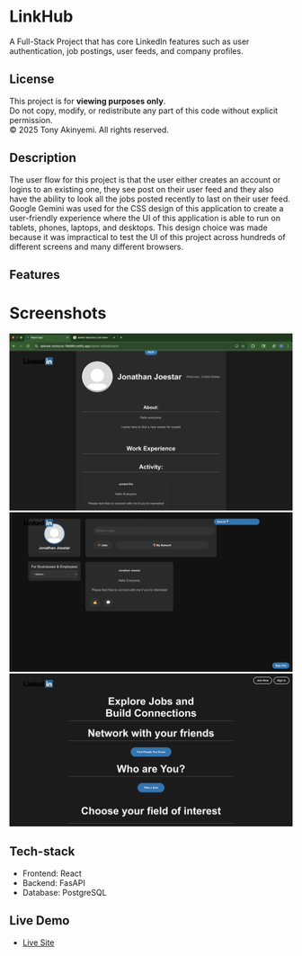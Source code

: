 # LinkHub
A Full-Stack Project that has core LinkedIn features such as user authentication, job postings, user feeds, and company profiles.
## License
This project is for **viewing purposes only**.  
Do not copy, modify, or redistribute any part of this code without explicit permission.  
© 2025 Tony Akinyemi. All rights reserved.


## Description
The user flow for this project is that the user either creates an account or logins to an existing one, they see post on their user feed and they also have the ability to look all the jobs posted recently to last on their user feed. Google Gemini was used for the CSS design of this application to create a user-friendly experience where the UI of this application is able to run on tablets, phones, laptops, and desktops. This design choice was made because it was impractical to test the UI of this project across hundreds of different screens and many different browsers.

## Features

# Screenshots
![User-Profile Page](assets/Screen-shot-user-profile.png)
![User-Feed Page](assets/Screen-shot-user-feed.png)
![Home Page](assets/Screen-shot-home.png)




## Tech-stack
- Frontend: React
- Backend: FasAPI
- Database: PostgreSQL


## Live Demo
- [Live Site](https://delicate-starburst-7bb860.netlify.app/)

